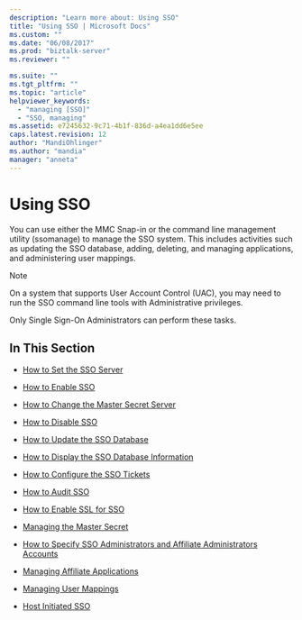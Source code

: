```yaml
---
description: "Learn more about: Using SSO"
title: "Using SSO | Microsoft Docs"
ms.custom: ""
ms.date: "06/08/2017"
ms.prod: "biztalk-server"
ms.reviewer: ""

ms.suite: ""
ms.tgt_pltfrm: ""
ms.topic: "article"
helpviewer_keywords: 
  - "managing [SSO]"
  - "SSO, managing"
ms.assetid: e7245632-9c71-4b1f-836d-a4ea1dd6e5ee
caps.latest.revision: 12
author: "MandiOhlinger"
ms.author: "mandia"
manager: "anneta"
---
```

# Using SSO
You can use either the MMC Snap-in or the command line management utility (ssomanage) to manage the SSO system. This includes activities such as updating the SSO database, adding, deleting, and managing applications, and administering user mappings.  
  
> [!NOTE]
>  On a system that supports User Account Control (UAC), you may need to run the SSO command line tools with Administrative privileges.  
  
 Only Single Sign-On Administrators can perform these tasks.  
  
## In This Section  
  
-   [How to Set the SSO Server](../core/how-to-set-the-sso-server.md)  
  
-   [How to Enable SSO](../core/how-to-enable-sso.md)  
  
-   [How to Change the Master Secret Server](../core/how-to-change-the-master-secret-server.md)  
  
-   [How to Disable SSO](../core/how-to-disable-sso.md)  
  
-   [How to Update the SSO Database](../core/how-to-update-the-sso-database.md)  
  
-   [How to Display the SSO Database Information](../core/how-to-display-the-sso-database-information.md)  
  
-   [How to Configure the SSO Tickets](../core/how-to-configure-the-sso-tickets.md)  
  
-   [How to Audit SSO](../core/how-to-audit-sso.md)  
  
-   [How to Enable SSL for SSO](../core/how-to-enable-ssl-for-sso.md)  
  
-   [Managing the Master Secret](../core/managing-the-master-secret.md)  
  
-   [How to Specify SSO Administrators and Affiliate Administrators Accounts](../core/how-to-specify-sso-administrators-and-affiliate-administrators-accounts.md)  
  
-   [Managing Affiliate Applications](../core/managing-affiliate-applications.md)  
  
-   [Managing User Mappings](../core/managing-user-mappings.md)  
  
-   [Host Initiated SSO](../core/host-initiated-sso.md)
